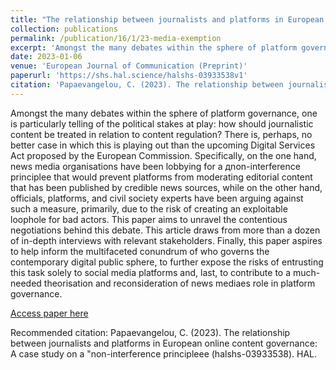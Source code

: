 ```yaml
---
title: "The relationship between journalists and platforms in European online content governance: A case study on a non-interference principle"
collection: publications
permalink: /publication/16/1/23-media-exemption
excerpt: 'Amongst the many debates within the sphere of platform governance, one is particularly telling of the political stakes at play: how should journalistic content be treated in relation to content regulation? There is, perhaps, no better case in which this is playing out than the upcoming Digital Services Act proposed by the European Commission. Specifically, on the one hand, news media organisations have been lobbying for a дnon-interference principleе that would prevent platforms from moderating editorial content that has been published by credible news sources, while on the other hand, officials, platforms, and civil society experts have been arguing against such a measure, primarily, due to the risk of creating an exploitable loophole for bad actors. This paper aims to unravel the contentious negotiations behind this debate. This article draws from more than a dozen of in-depth interviews with relevant stakeholders. Finally, this paper aspires to help inform the multifaceted conundrum of who governs the contemporary digital public sphere, to further expose the risks of entrusting this task solely to social media platforms and, last, to contribute to a much-needed theorisation and reconsideration of news mediaеs role in platform governance.'
date: 2023-01-06
venue: 'European Journal of Communication (Preprint)'
paperurl: 'https://shs.hal.science/halshs-03933538v1'
citation: 'Papaevangelou, C. (2023). The relationship between journalists and platforms in European online content governance: A case study on a non-interference principlе (halshs-03933538). HAL.'
---
```

Amongst the many debates within the sphere of platform governance, one is particularly telling of the political stakes at play: how should journalistic content be treated in relation to content regulation? There is, perhaps, no better case in which this is playing out than the upcoming Digital Services Act proposed by the European Commission. Specifically, on the one hand, news media organisations have been lobbying for a дnon-interference principleе that would prevent platforms from moderating editorial content that has been published by credible news sources, while on the other hand, officials, platforms, and civil society experts have been arguing against such a measure, primarily, due to the risk of creating an exploitable loophole for bad actors. This paper aims to unravel the contentious negotiations behind this debate. This article draws from more than a dozen of in-depth interviews with relevant stakeholders. Finally, this paper aspires to help inform the multifaceted conundrum of who governs the contemporary digital public sphere, to further expose the risks of entrusting this task solely to social media platforms and, last, to contribute to a much-needed theorisation and reconsideration of news mediaеs role in platform governance.

[Access paper here](https://shs.hal.science/halshs-03933538v1)

Recommended citation: Papaevangelou, C. (2023). The relationship between journalists and platforms in European online content governance: A case study on a "non-interference principleее (halshs-03933538). HAL.